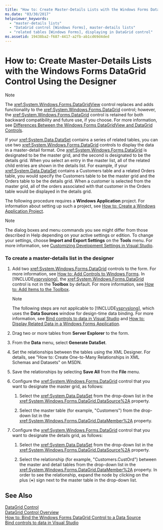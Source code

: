 ```yaml
---
title: "How to: Create Master-Details Lists with the Windows Forms DataGrid Control Using the Designer"
ms.date: "03/30/2017"
helpviewer_keywords: 
  - "master-details lists"
  - "DataGrid control [Windows Forms], master-details lists"
  - "related tables [Windows Forms], displaying in DataGrid control"
ms.assetid: 19438ba2-f687-4417-a2fb-ab1cd69d4ded
---
```

# How to: Create Master-Details Lists with the Windows Forms DataGrid Control Using the Designer
> [!NOTE]
>  The <xref:System.Windows.Forms.DataGridView> control replaces and adds functionality to the <xref:System.Windows.Forms.DataGrid> control; however, the <xref:System.Windows.Forms.DataGrid> control is retained for both backward compatibility and future use, if you choose. For more information, see [Differences Between the Windows Forms DataGridView and DataGrid Controls](../../../../docs/framework/winforms/controls/differences-between-the-windows-forms-datagridview-and-datagrid-controls.md).  
  
 If your <xref:System.Data.DataSet> contains a series of related tables, you can use two <xref:System.Windows.Forms.DataGrid> controls to display the data in a master-detail format. One <xref:System.Windows.Forms.DataGrid> is designated to be the master grid, and the second is designated to be the details grid. When you select an entry in the master list, all of the related child entries are shown in the details list. For example, if your <xref:System.Data.DataSet> contains a Customers table and a related Orders table, you would specify the Customers table to be the master grid and the Orders table to be the details grid. When a customer is selected from the master grid, all of the orders associated with that customer in the Orders table would be displayed in the details grid.  
  
 The following procedure requires a **Windows Application** project. For information about setting up such a project, see [How to: Create a Windows Application Project](http://msdn.microsoft.com/library/b2f93fed-c635-4705-8d0e-cf079a264efa).  
  
> [!NOTE]
>  The dialog boxes and menu commands you see might differ from those described in Help depending on your active settings or edition. To change your settings, choose **Import and Export Settings** on the **Tools** menu. For more information, see [Customizing Development Settings in Visual Studio](http://msdn.microsoft.com/library/22c4debb-4e31-47a8-8f19-16f328d7dcd3).  
  
### To create a master-details list in the designer  
  
1. Add two <xref:System.Windows.Forms.DataGrid> controls to the form. For more information, see [How to: Add Controls to Windows Forms](../../../../docs/framework/winforms/controls/how-to-add-controls-to-windows-forms.md). In [!INCLUDE[vsprvslong](../../../../includes/vsprvslong-md.md)], the <xref:System.Windows.Forms.DataGrid> control is not in the **Toolbox** by default. For more information, see [How to: Add Items to the Toolbox](http://msdn.microsoft.com/library/458e119e-17fe-450b-b889-e31c128bd7e0).  
  
   > [!NOTE]
   >  The following steps are not applicable to [!INCLUDE[vsprvslong](../../../../includes/vsprvslong-md.md)], which uses the **Data Sources** window for design-time data binding. For more information, see [Bind controls to data in Visual Studio](/visualstudio/data-tools/bind-controls-to-data-in-visual-studio) and [How to: Display Related Data in a Windows Forms Application](http://msdn.microsoft.com/library/60b1f1ec-6257-42ab-83f0-06d54ed364fd).  
  
2. Drag two or more tables from **Server Explorer** to the form.  
  
3. From the **Data** menu, select **Generate DataSet**.  
  
4. Set the relationships between the tables using the XML Designer. For details, see "How to: Create One-to-Many Relationships in XML Schemas and Datasets" on MSDN.  
  
5. Save the relationships by selecting **Save All** from the **File** menu.  
  
6. Configure the <xref:System.Windows.Forms.DataGrid> control that you want to designate the master grid, as follows:  
  
   1. Select the <xref:System.Data.DataSet> from the drop-down list in the <xref:System.Windows.Forms.DataGrid.DataSource%2A> property.  
  
   2. Select the master table (for example, "Customers") from the drop-down list in the <xref:System.Windows.Forms.DataGrid.DataMember%2A> property.  
  
7. Configure the <xref:System.Windows.Forms.DataGrid> control that you want to designate the details grid, as follows:  
  
   1. Select the <xref:System.Data.DataSet> from the drop-down list in the <xref:System.Windows.Forms.DataGrid.DataSource%2A> property.  
  
   2. Select the relationship (for example, "Customers.CustOrd") between the master and detail tables from the drop-down list in the <xref:System.Windows.Forms.DataGrid.DataMember%2A> property. In order to see the relationship, expand the node by clicking on the plus (**+**) sign next to the master table in the drop-down list.  
  
## See Also  
 [DataGrid Control](../../../../docs/framework/winforms/controls/datagrid-control-windows-forms.md)  
 [DataGrid Control Overview](../../../../docs/framework/winforms/controls/datagrid-control-overview-windows-forms.md)  
 [How to: Bind the Windows Forms DataGrid Control to a Data Source](../../../../docs/framework/winforms/controls/how-to-bind-the-windows-forms-datagrid-control-to-a-data-source.md)  
 [Bind controls to data in Visual Studio](/visualstudio/data-tools/bind-controls-to-data-in-visual-studio)
